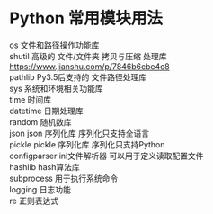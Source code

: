 # Python 常用模块用法

os     文件和路径操作功能库   
shutil      高级的 文件/文件夹 拷贝与压缩 处理库  https://www.jianshu.com/p/7846b6cbe4c8  
pathlib  Py3.5后支持的 文件路径处理库  
sys    系统和环境相关功能库  
time        时间库  
datetime    日期处理库  
random      随机数库  
json     json 序列化库   序列化只支持全语言  
pickle   pickle 序列化库 序列化只支持Python  
configparser   ini文件解析器  可以用于定义读取配置文件  
hashlib        hash算法库  
subprocess     用于执行系统命令  
logging     日志功能  
re          正则表达式  




